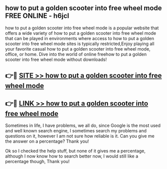 ## how to put a golden scooter into free wheel mode FREE ONLINE - h6jcl

how to put a golden scooter into free wheel mode is a popular website that offers a wide variety of how to put a golden scooter into free wheel mode that can be played in environments where access to how to put a golden scooter into free wheel mode sites is typically restricted,Enjoy playing all your favorite casual how to put a golden scooter into free wheel mode, office, or home. Dive into the world of online freehow to put a golden scooter into free wheel mode without downloads!

## 👉🔴 [SITE >> how to put a golden scooter into free wheel mode](http://news.freeplayer.one?title=how_to_put_a_golden_scooter_into_free_wheel_mode&ref=FRRE)

## 👉🔴 [LINK >> how to put a golden scooter into free wheel mode](http://news.freeplayer.one?title=how_to_put_a_golden_scooter_into_free_wheel_mode&ref=FREE)

Sometimes in life, I have problems, we all do, since Google is the most used and well known search engine, I sometimes search my problems and questions on it, however I am not sure how reliable is it. Can you give me the answer on a percentage? Thank you!

Ok so I checked the help stuff, but none of it gives me a percentage, although I now know how to search better now, I would still like a percentage though, Thank you!